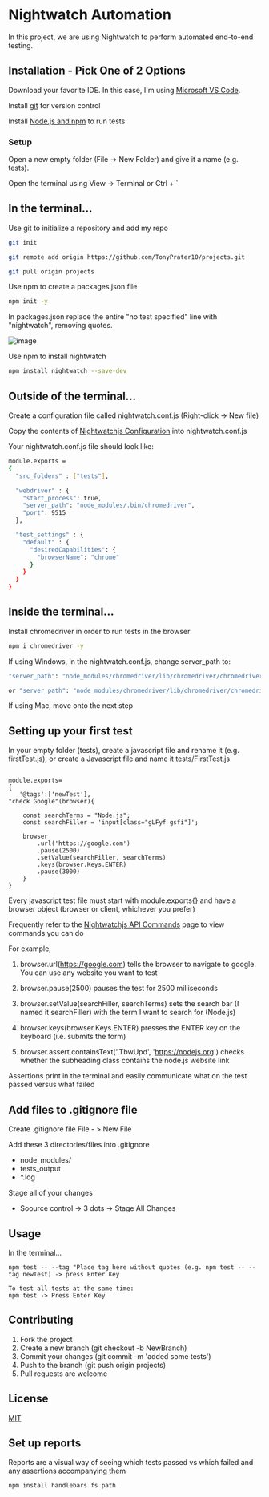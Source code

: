 # Nightwatch Automation

In this project, we are using Nightwatch to perform automated end-to-end testing.

## Installation - Pick One of 2 Options



Download your favorite IDE. In this case, I'm using [Microsoft VS Code](https://code.visualstudio.com/download).

Install [git](https://git-scm.com/) for version control

Install [Node.js and npm](https://nodejs.org/en/) to run tests

### Setup
Open a new empty folder (File -> New Folder) and give it a name (e.g. tests).

Open the terminal using View -> Terminal or Ctrl + `

## In the terminal...

Use git to initialize a repository and add my repo

```bash
git init

git remote add origin https://github.com/TonyPrater10/projects.git

git pull origin projects
```

Use npm to create a packages.json file

```bash
npm init -y
```

In packages.json replace the entire "no test specified" line with "nightwatch", removing quotes.

![image](https://user-images.githubusercontent.com/49885020/73027883-524f3200-3e02-11ea-9582-b6f9878ebd5f.png)



Use npm to install nightwatch

```bash
npm install nightwatch --save-dev
```

## Outside of the terminal...

Create a configuration file called nightwatch.conf.js (Right-click -> New file)

Copy the contents of [Nightwatchjs Configuration](https://nightwatchjs.org/gettingstarted/configuration/) into nightwatch.conf.js


Your nightwatch.conf.js file should look like:
```bash
module.exports =
{
  "src_folders" : ["tests"],

  "webdriver" : {
    "start_process": true,
    "server_path": "node_modules/.bin/chromedriver",
    "port": 9515
  },

  "test_settings" : {
    "default" : {
      "desiredCapabilities": {
        "browserName": "chrome"
      }
    }
  }
}
```

## Inside the terminal...

Install chromedriver in order to run tests in the browser
```bash
npm i chromedriver -y
```



If using Windows, in the nightwatch.conf.js, change server_path to: 

```bash
"server_path": "node_modules/chromedriver/lib/chromedriver/chromedriver"

or "server_path": "node_modules/chromedriver/lib/chromedriver/chromedriver.exe"

```

If using Mac, move onto the next step




## Setting up your first test

In your empty folder (tests), create a javascript file and rename it (e.g. firstTest.js), or create a Javascript file and name it tests/FirstTest.js

``` Sample Layout

module.exports=
{
   '@tags':['newTest'],
"check Google"(browser){

    const searchTerms = "Node.js";
    const searchFiller = 'input[class="gLFyf gsfi"]';

    browser
        .url('https://google.com')
        .pause(2500)
        .setValue(searchFiller, searchTerms)
        .keys(browser.Keys.ENTER)
        .pause(3000)
    }
}
```

Every javascript test file must start with module.exports{} and have a browser object (browser or client, whichever you prefer)

Frequently refer to the [Nightwatchjs API Commands](https://nightwatchjs.org/api/commands/) page to view commands you can do

For example,

1. browser.url(https://google.com) tells the browser to navigate to google. You can use any website you want to test 

2. browser.pause(2500) pauses the test for 2500 milliseconds

3. browser.setValue(searchFiller, searchTerms) sets the search bar (I named it searchFiller) with the term I want to search for (Node.js)

4. browser.keys(browser.Keys.ENTER) presses the ENTER key on the keyboard (i.e. submits the form)

5. browser.assert.containsText('.TbwUpd', 'https://nodejs.org') checks whether the subheading class contains the node.js website link


Assertions print in the terminal and easily communicate what on the test passed versus what failed


## Add files to .gitignore file

Create .gitignore file File - > New File

Add these 3 directories/files into .gitignore
- node_modules/
- tests_output
- *.log

Stage all of your changes
  - Soource control -> 3 dots -> Stage All Changes


## Usage
 In the terminal...
```
npm test -- --tag "Place tag here without quotes (e.g. npm test -- --tag newTest) -> press Enter Key

To test all tests at the same time:
npm test -> Press Enter Key
```


## Contributing
1. Fork the project
2. Create a new branch (git checkout -b NewBranch)
3. Commit your changes (git commit -m 'added some tests')
4. Push to the branch (git push origin projects)
5. Pull requests are welcome

## License
[MIT](https://choosealicense.com/licenses/mit/)


## Set up reports

Reports are a visual way of seeing which tests passed vs which failed and any assertions accompanying them

```
npm install handlebars fs path

```